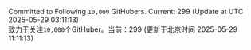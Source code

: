 Committed to Following `10,000` GitHubers. Current: <!-- FOLLOWING_COUNT -->299<!-- FOLLOWING_COUNT --> (Update at UTC <!-- LAST_UPDATED -->2025-05-29 03:11:13<!-- LAST_UPDATED -->)<br>
致力于关注`10,000`个GitHuber。当前：<!-- FOLLOWING_COUNT -->299<!-- FOLLOWING_COUNT --> (更新于北京时间 <!-- LAST_UPDATED_CST -->2025-05-29 11:11:13<!-- LAST_UPDATED_CST -->)
